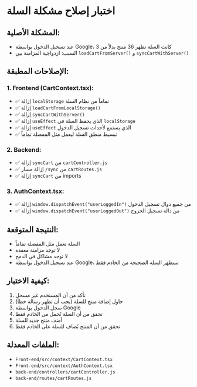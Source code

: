 # اختبار إصلاح مشكلة السلة

## المشكلة الأصلية:

- عند تسجيل الدخول بواسطة Google، كانت السلة تظهر 36 منتج بدلاً من 3
- السبب: ازدواجية المزامنة بين `loadCartFromServer()` و `syncCartWithServer()`

## الإصلاحات المطبقة:

### 1. Frontend (CartContext.tsx):

- ✅ إزالة `localStorage` تماماً من نظام السلة
- ✅ إزالة `loadCartFromLocalStorage()`
- ✅ إزالة `syncCartWithServer()`
- ✅ إزالة `useEffect` الذي يحفظ السلة في `localStorage`
- ✅ إزالة `useEffect` الذي يستمع لأحداث تسجيل الدخول
- ✅ تبسيط منطق السلة ليعمل مثل المفضلة تماماً

### 2. Backend:

- ✅ إزالة `syncCart` من `cartController.js`
- ✅ إزالة مسار `/sync` من `cartRoutes.js`
- ✅ إزالة `syncCart` من imports

### 3. AuthContext.tsx:

- ✅ إزالة `window.dispatchEvent("userLoggedIn")` من جميع دوال تسجيل الدخول
- ✅ إزالة `window.dispatchEvent("userLoggedOut")` من دالة تسجيل الخروج

## النتيجة المتوقعة:

- السلة تعمل مثل المفضلة تماماً
- لا توجد مزامنة معقدة
- لا توجد مشاكل في الدمج
- عند تسجيل الدخول بواسطة Google، ستظهر السلة الصحيحة من الخادم فقط

## كيفية الاختبار:

1. تأكد من أن المستخدم غير مسجل
2. حاول إضافة منتج للسلة (يجب أن تظهر رسالة خطأ)
3. سجل الدخول بواسطة Google
4. تحقق من أن السلة تُحمل من الخادم فقط
5. أضف منتج جديد للسلة
6. تحقق من أن المنتج يُضاف للسلة على الخادم فقط

## الملفات المعدلة:

- `Front-end/src/context/CartContext.tsx`
- `Front-end/src/context/AuthContext.tsx`
- `back-end/controllers/cartController.js`
- `back-end/routes/cartRoutes.js`
